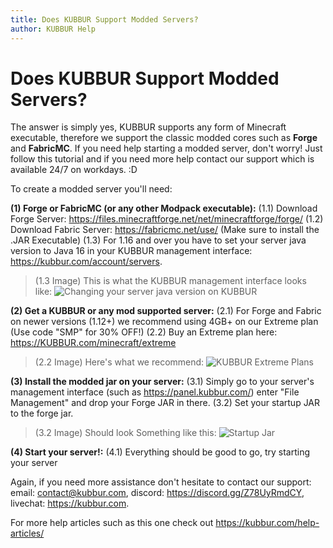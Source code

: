 ```yaml
---
title: Does KUBBUR Support Modded Servers?
author: KUBBUR Help
---
```


# Does KUBBUR Support Modded Servers?

The answer is simply yes, KUBBUR supports any form of Minecraft executable, therefore we support the classic modded cores such as **Forge** and **FabricMC**. 
If you need help starting a modded server, don't worry! Just follow this tutorial and if you need more help contact our support which is available 24/7 on workdays. :D

To create a modded server you'll need:

**(1) Forge or FabricMC (or any other Modpack executable):**
  (1.1) Download Forge Server: https://files.minecraftforge.net/net/minecraftforge/forge/
  (1.2) Download Fabric Server: https://fabricmc.net/use/ (Make sure to install the .JAR Executable)
  (1.3) For 1.16 and over you have to set your server java version to Java 16 in your KUBBUR management interface: https://kubbur.com/account/servers.

> (1.3 Image) This is what the KUBBUR management interface looks like: ![Changing your server java version on KUBBUR](https://user-images.githubusercontent.com/50595002/135881371-50e8451b-7aa8-4d22-808c-ed1b7e5730b7.png)

**(2) Get a KUBBUR or any mod supported server:**
  (2.1) For Forge and Fabric on newer versions (1.12+) we recommend using 4GB+ on our Extreme plan (Use code "SMP" for 30% OFF!)
  (2.2) Buy an Extreme plan here: https://KUBBUR.com/minecraft/extreme

> (2.2 Image) Here's what we recommend: ![KUBBUR Extreme Plans](https://i.imgur.com/5KTYpUS.png)

**(3) Install the modded jar on your server:**
  (3.1) Simply go to your server's management interface (such as https://panel.kubbur.com/) enter "File Management" and drop your Forge JAR in there. 
  (3.2) Set your startup JAR to the forge jar. 
  
> (3.2 Image) Should look Something like this: ![Startup Jar](https://i.imgur.com/2cwNNyi.png)

**(4) Start your server!:**
  (4.1) Everything should be good to go, try starting your server

Again, if you need more assistance don't hesitate to contact our support:
email: contact@kubbur.com, discord: https://discord.gg/Z78UyRmdCY, livechat: https://kubbur.com.

For more help articles such as this one check out https://kubbur.com/help-articles/
